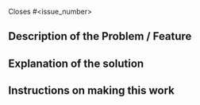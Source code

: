 Closes #<issue_number>

## Description of the Problem / Feature


## Explanation of the solution


## Instructions on making this work

